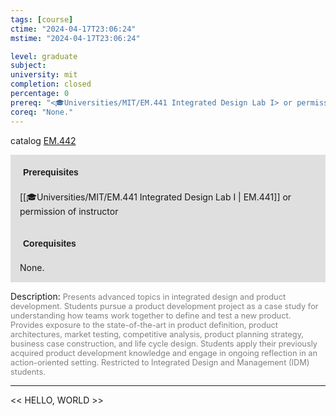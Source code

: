 ```yaml
---
tags: [course]
ctime: "2024-04-17T23:06:24"
mstime: "2024-04-17T23:06:24"

level: graduate
subject: 
university: mit
completion: closed
percentage: 0
prereq: "<🎓Universities/MIT/EM.441 Integrated Design Lab I> or permission of instructor"
coreq: "None."
---
```


catalog [EM.442](http://student.mit.edu/catalog/mEMa.html#EM.442)

<span style="display: block; padding: 15px; background-color: rgb(100, 100, 100, 0.2);"><font id="m_prereq3909_0" style="display: block; font-family: Arial, sans-serif; font-weight: bold; padding: 5px">Prerequisites</font><br><span id="prereq3909_0">[[🎓Universities/MIT/EM.441 Integrated Design Lab I | EM.441]] or permission of instructor</span></span>
<span style="display: block; padding: 15px; background-color: rgb(100, 100, 100, 0.2);"><font id="m_coreq3909_0" style="display: block; font-family: Arial, sans-serif; font-weight: bold; padding: 5px">Corequisites</font><br><span id="coreq3909_0">None.</span></span>

<font style="">Description:</font>
<font style="color: grey; font-size: 0.8rem;">Presents advanced topics in integrated design and product development. Students pursue a product development project as a case study for understanding how teams work together to define and test a new product. Provides exposure to the state-of-the-art in product definition, product architectures, market testing, competitive analysis, product planning strategy, business case construction, and life cycle design. Students apply their previously acquired product development knowledge and engage in ongoing reflection in an action-oriented setting. Restricted to Integrated Design and Management (IDM) students.</font>



---

<< HELLO, WORLD >>
